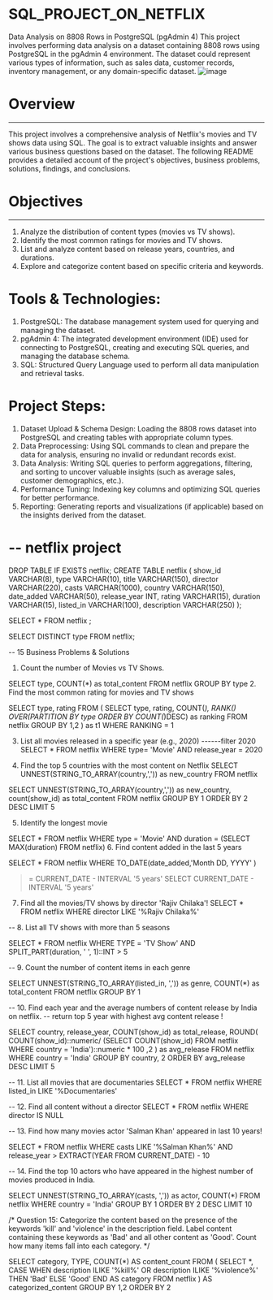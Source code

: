 # SQL_PROJECT_ON_NETFLIX
 Data Analysis on 8808 Rows in PostgreSQL (pgAdmin 4) This project involves performing data analysis on a dataset containing 8808 rows using PostgreSQL in the pgAdmin 4 environment. The dataset could represent various types of information, such as sales data, customer records, inventory management, or any domain-specific dataset.
![image](https://github.com/user-attachments/assets/1270e614-25ff-4d42-baf4-9da6db714eeb)
# Overview
______________________________________________________________________________
This project involves a comprehensive analysis of Netflix's movies and TV shows data using SQL. The goal is to extract valuable insights and answer various business questions based on the dataset. The following README provides a detailed account of the project's objectives, business problems, solutions, findings, and conclusions.

# Objectives
________________________________________________________________________________
1. Analyze the distribution of content types (movies vs TV shows).
2. Identify the most common ratings for movies and TV shows.
3. List and analyze content based on release years, countries, and durations.
4. Explore and categorize content based on specific criteria and keywords.
# Tools & Technologies:
1. PostgreSQL: The database management system used for querying and managing the dataset.
2. pgAdmin 4: The integrated development environment (IDE) used for connecting to PostgreSQL, creating and executing SQL queries, and managing the database schema.
3. SQL: Structured Query Language used to perform all data manipulation and retrieval tasks.

# Project Steps:
1. Dataset Upload & Schema Design: Loading the 8808 rows dataset into PostgreSQL and creating tables with appropriate column types.
2. Data Preprocessing: Using SQL commands to clean and prepare the data for analysis, ensuring no invalid or redundant records exist.
3. Data Analysis: Writing SQL queries to perform aggregations, filtering, and sorting to uncover valuable insights (such as average sales, customer demographics, etc.).
4. Performance Tuning: Indexing key columns and optimizing SQL queries for better performance.
5. Reporting: Generating reports and visualizations (if applicable) based on the insights derived from the dataset.
# -- netflix project 
DROP TABLE IF EXISTS netflix;
CREATE TABLE netflix
(
	show_id	VARCHAR(8),
	type VARCHAR(10),
	title VARCHAR(150),
	director VARCHAR(220),
	casts VARCHAR(1000),
	country VARCHAR(150),
	date_added VARCHAR(50),
	release_year INT,
	rating VARCHAR(15),
	duration VARCHAR(15),
	listed_in VARCHAR(100),
	description VARCHAR(250)
);

SELECT * FROM netflix ;

SELECT 
  DISTINCT type
FROM netflix;

-- 15 Business Problems & Solutions

1. Count the number of Movies vs TV Shows.

SELECT 
	type,
	COUNT(*) as total_content
FROM netflix 
GROUP BY type
2. Find the most common rating for movies and TV shows


SELECT 
	type,
	rating
FROM
(
SELECT 
 	type,
	rating,
	COUNT(*),
	RANK() OVER(PARTITION BY type ORDER BY COUNT(*)DESC) as ranking
FROM netflix
GROUP BY 1,2
) as t1
WHERE
	RANKING = 1


3. List all movies released in a specific year (e.g., 2020)
------filter 2020
SELECT * FROM netflix
WHERE 
	type= 'Movie'
	AND
	release_year = 2020






4. Find the top 5 countries with the most content on Netflix
SELECT 
	UNNEST(STRING_TO_ARRAY(country,',')) as new_country
FROM netflix

SELECT
	UNNEST(STRING_TO_ARRAY(country,',')) as new_country,
	count(show_id) as total_content
FROM netflix
GROUP BY 1
ORDER BY 2 DESC
LIMIT 5




5. Identify the longest movie

SELECT * FROM netflix 
WHERE 
	type = 'Movie'
    AND 
	duration = (SELECT MAX(duration) FROM netflix)
6. Find content added in the last 5 years


SELECT *
FROM netflix
WHERE
	TO_DATE(date_added,'Month DD, YYYY' )
>= CURRENT_DATE - INTERVAL '5 years'
SELECT CURRENT_DATE - INTERVAL '5 years'

7. Find all the movies/TV shows by director 'Rajiv Chilaka'!
 SELECT * FROM netflix 
WHERE director LIKE  '%Rajiv Chilaka%'


-- 8. List all TV shows with more than 5 seasons

SELECT *
FROM netflix
WHERE 
	TYPE = 'TV Show'
	AND
	SPLIT_PART(duration, ' ', 1)::INT > 5


-- 9. Count the number of content items in each genre

SELECT 
	UNNEST(STRING_TO_ARRAY(listed_in, ',')) as genre,
	COUNT(*) as total_content
FROM netflix
GROUP BY 1


-- 10. Find each year and the average numbers of content release by India on netflix. 
-- return top 5 year with highest avg content release !


SELECT 
	country,
	release_year,
	COUNT(show_id) as total_release,
	ROUND(
		COUNT(show_id)::numeric/
								(SELECT COUNT(show_id) FROM netflix WHERE country = 'India')::numeric * 100 
		,2
		)
		as avg_release
FROM netflix
WHERE country = 'India' 
GROUP BY country, 2
ORDER BY avg_release DESC 
LIMIT 5


-- 11. List all movies that are documentaries
SELECT * FROM netflix
WHERE listed_in LIKE '%Documentaries'



-- 12. Find all content without a director
SELECT * FROM netflix
WHERE director IS NULL


-- 13. Find how many movies actor 'Salman Khan' appeared in last 10 years!

SELECT * FROM netflix
WHERE 
	casts LIKE '%Salman Khan%'
	AND 
	release_year > EXTRACT(YEAR FROM CURRENT_DATE) - 10


-- 14. Find the top 10 actors who have appeared in the highest number of movies produced in India.



SELECT 
	UNNEST(STRING_TO_ARRAY(casts, ',')) as actor,
	COUNT(*)
FROM netflix
WHERE country = 'India'
GROUP BY 1
ORDER BY 2 DESC
LIMIT 10

/*
Question 15:
Categorize the content based on the presence of the keywords 'kill' and 'violence' in 
the description field. Label content containing these keywords as 'Bad' and all other 
content as 'Good'. Count how many items fall into each category.
*/


SELECT 
    category,
	TYPE,
    COUNT(*) AS content_count
FROM (
    SELECT 
		*,
        CASE 
            WHEN description ILIKE '%kill%' OR description ILIKE '%violence%' THEN 'Bad'
            ELSE 'Good'
        END AS category
    FROM netflix
) AS categorized_content
GROUP BY 1,2
ORDER BY 2


